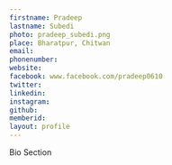 ```yaml
---
firstname: Pradeep
lastname: Subedi
photo: pradeep_subedi.png
place: Bharatpur, Chitwan
email: 
phonenumber: 
website: 
facebook: www.facebook.com/pradeep0610
twitter: 
linkedin: 
instagram: 
github: 
memberid:
layout: profile
---
```


Bio Section